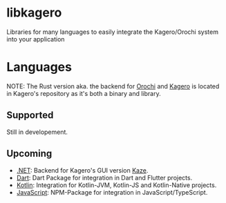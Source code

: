 # libkagero
Libraries for many languages to easily integrate the Kagero/Orochi system into your application

# Languages
NOTE: The Rust version aka. the backend for [Orochi](https://github.com/Stridsvagn69420/Orochi) and [Kagero](https://github.com/Stridsvagn69420/Kagero) is located in Kagero's repository as it's both a binary and library. 
## Supported
Still in developement.

## Upcoming
* [.NET](dotnet/): Backend for Kagero's GUI version [Kaze](https://github.com/Stridsvagn69420/Kaze).
* [Dart](dart): Dart Package for integration in Dart and Flutter projects.
* [Kotlin](kotlin/): Integration for Kotlin-JVM, Kotlin-JS and Kotlin-Native projects.
* [JavaScript](js): NPM-Package for integration in JavaScript/TypeScript.
